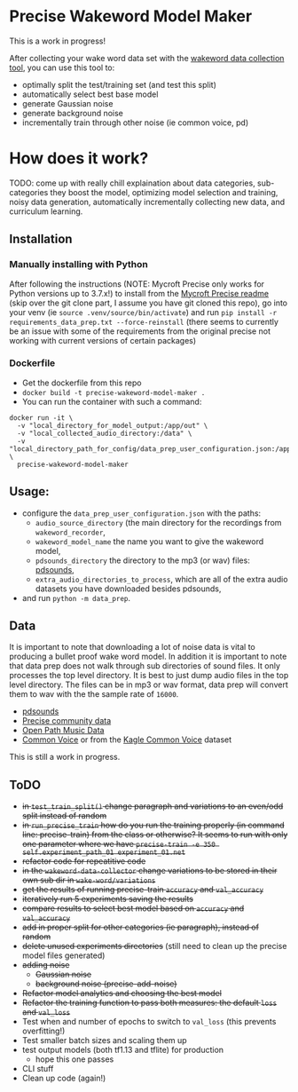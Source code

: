 # Precise Wakeword Model Maker
This is a work in progress! 

After collecting your wake word data set with the [wakeword data collection tool](https://github.com/AmateurAcademic/wakeword-recorder-py), you can use this tool to:
* optimally split the test/training set (and test this split)
* automatically select best base model
* generate Gaussian noise
* generate background noise
* incrementally train through other noise (ie common voice, pd)


# How does it work?
TODO: come up with really chill explaination about data categories, sub-categories they boost the model, optimizing model selection and training, noisy data generation, automatically incrementally collecting new data, and curriculum learning. 

## Installation
### Manually installing with Python
After following the instructions (NOTE: Mycroft Precise only works for Python versions up to 3.7.x!) to install from the [Mycroft Precise readme](https://github.com/secretsauceai/precise-wakeword-model-maker#source-install) (skip over the git clone part, I assume you have git cloned this repo), go into your venv (ie `source .venv/source/bin/activate`) and run `pip install -r requirements_data_prep.txt --force-reinstall` (there seems to currently be an issue with some of the requirements from the original precise not working with current versions of certain packages)
### Dockerfile
* Get the dockerfile from this repo 
* `docker build -t precise-wakeword-model-maker .`
* You can run the container with such a command:

```
docker run -it \
  -v "local_directory_for_model_output:/app/out" \
  -v "local_collected_audio_directory:/data" \
  -v "local_directory_path_for_config/data_prep_user_configuration.json:/app/data_prep_user_configuration.json" \
  precise-wakeword-model-maker
  ```

## Usage: 
* configure the  `data_prep_user_configuration.json` with the paths: 
	* `audio_source_directory` (the main directory for the recordings from `wakeword_recorder`, 
	* `wakeword_model_name` the name you want to give the wakeword model,
    * `pdsounds_directory` the directory to the mp3 (or wav) files: [pdsounds](http://pdsounds.tuxfamily.org/),
	* `extra_audio_directories_to_process`, which are all of the extra audio datasets you have downloaded besides pdsounds,
* and run `python -m data_prep`. 

##  Data
It is important to note that downloading a lot of noise data is vital to producing a bullet proof wake word model. In addition it is important to note that data prep does not walk through sub directories of sound files. It only processes the top level directory. It is best to just dump audio files in the top level directory. The files can be in mp3 or wav format, data prep will convert them to wav with the the sample rate of `16000`.
* [pdsounds](http://pdsounds.tuxfamily.org/)
* [Precise community data](https://github.com/MycroftAI/Precise-Community-Data)
* [Open Path Music Data](https://archive.org/download/OpenPathMusic44V5/OpenPathMusic44V5.zip)
* [Common Voice](https://commonvoice.mozilla.org/en/datasets/) or from the [Kagle Common Voice](https://www.kaggle.com/mozillaorg/common-voice) dataset

This is still a work in progress. 


## ToDO
* ~~in `test_train_split()` change paragraph and variations to an even/odd split instead of random~~
* ~~in `run_precise_train` how do you run the training properly (in command line: precise-train) from the class or otherwise? It seems to run with only one parameter where we have `precise-train -e 350 self.experiment_path_01 experiment_01.net`~~
* ~~refactor code for repeatitive code~~
* ~~in the `wakeword-data-collector` change variations to be stored in their own sub dir in `wake-word/variations`~~
* ~~get the results of running precise-train `accuracy` and `val_accuracy`~~
* ~~iteratively run 5 experiments saving the results~~
* ~~compare results to select best model based on `accuracy` and `val_accuracy`~~
* ~~add in proper split for other categories (ie paragraph), instead of random~~
* ~~delete unused experiments directories~~ (still need to clean up the precise model files generated)
* ~~adding noise~~
    * ~~Gaussian noise~~
    * ~~background noise (precise-add-noise)~~
* ~~Refactor model analytics and choosing the best model~~
* ~~Refactor the training function to pass both measures: the default `loss` and `val_loss`~~
* Test when and number of epochs to switch to `val_loss` (this prevents overfitting!)
* Test smaller batch sizes and scaling them up
* test output models (both tf1.13 and tflite) for production
   * hope this one passes 
* CLI stuff
* Clean up code (again!)
